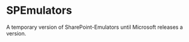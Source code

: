 SPEmulators
===========

A temporary version of SharePoint-Emulators until Microsoft releases a version.
